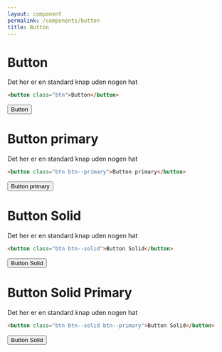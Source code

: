 ```yaml
---
layout: component
permalink: /components/button
title: Button
---
```


# Button

Det her er en standard knap uden nogen hat

```html
<button class="btn">Button</button>
```

<button class="btn">Button</button>

# Button primary

Det her er en standard knap uden nogen hat

```html
<button class="btn btn--primary">Button primary</button>
```

<button class="btn btn--primary">Button primary</button>

# Button Solid

Det her er en standard knap uden nogen hat

```html
<button class="btn btn--solid">Button Solid</button>
```

<button class="btn btn--solid">Button Solid</button>

# Button Solid Primary

Det her er en standard knap uden nogen hat

```html
<button class="btn btn--solid btn--primary">Button Solid</button>
```

<button class="btn btn--solid btn--primary">Button Solid</button>

